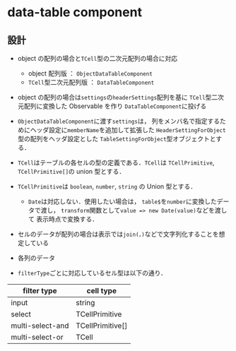 # data-table component

## 設計

- object の配列の場合と`TCell`型の二次元配列の場合に対応
  - object 配列版 ： `ObjectDataTableComponent`
  - `TCell`型二次元配列版 ： `DataTableComponent`
- object の配列の場合は`settings`の`headerSettings`配列を基に
  `TCell`型二次元配列に変換した Observable を作り
  `DataTableComponent`に投げる
- `ObjectDataTableComponent`に渡す`settings`は，
  列をメンバ名で指定するためにヘッダ設定に`memberName`を追加して拡張した
  `HeaderSettingForObject`型の配列をヘッダ設定とした
  `TableSettingForObject`型オブジェクトとする．

- `TCell`はテーブルの各セルの型の定義である．`TCell`は
  `TCellPrimitive`, `TCellPrimitive[]`の union 型とする．
- `TCellPrimitive`は `boolean`, `number`, `string` の Union 型とする．

  - `Date`は対応しない．使用したい場合は，
    `table$`を`number`に変換したデータで渡し，
    `transform`関数として`value => new Date(value)`などを渡して
    表示時点で変換する．

- セルのデータが配列の場合は表示では`join(，)`などで文字列化することを想定している
- 各列のデータ

- `filterType`ごとに対応しているセル型は以下の通り．

| filter type      | cell type        |
| ---------------- | ---------------- |
| input            | string           |
| select           | TCellPrimitive   |
| multi-select-and | TCellPrimitive[] |
| multi-select-or  | TCell            |
